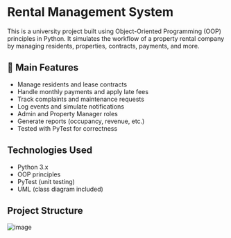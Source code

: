 # Rental Management System 

This is a university project built using Object-Oriented Programming (OOP) principles in Python. It simulates the workflow of a property rental company by managing residents, properties, contracts, payments, and more.

## 📌 Main Features

- Manage residents and lease contracts
- Handle monthly payments and apply late fees
- Track complaints and maintenance requests
- Log events and simulate notifications
- Admin and Property Manager roles
- Generate reports (occupancy, revenue, etc.)
- Tested with PyTest for correctness

##  Technologies Used

- Python 3.x
- OOP principles
- PyTest (unit testing)
- UML (class diagram included)

## Project Structure
![image](https://github.com/user-attachments/assets/438e1bce-e47e-46b5-8ad8-5bf38834fae9)
